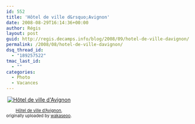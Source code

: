 ```yaml
---
id: 552
title: 'Hôtel de ville d&rsquo;Avignon'
date: 2008-08-29T16:14:36+00:00
author: Régis
layout: post
guid: http://regis.decamps.info/blog/2008/09/hotel-de-ville-davignon/
permalink: /2008/08/hotel-de-ville-davignon/
dsq_thread_id:
  - "189257522"
tmac_last_id:
  - ""
categories:
  - Photo
  - Vacances
---
```

<div style="float: left; text-align: center; margin-right: 15px; margin-bottom: 15px;">
  <a href="http://www.flickr.com/photos/wakaseoo/2834190218/" title="photo sharing"><img src="http://farm4.static.flickr.com/3086/2834190218_f12f43bc79_t.jpg" alt="Hôtel de ville d'Avignon" /></a><br /> <span style="font-size: 0.8em; margin-top: 0px;"><br /> <a href="http://www.flickr.com/photos/wakaseoo/2834190218/">Hôtel de ville d&rsquo;Avignon</a>,<br /> originally uploaded by <a href="http://www.flickr.com/people/wakaseoo/">wakaseoo</a>.<br /> </span>
</div>

<br clear="all" />